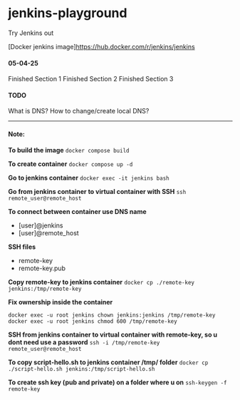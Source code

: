 # jenkins-playground
Try Jenkins out

[Docker jenkins image]https://hub.docker.com/r/jenkins/jenkins

#### 05-04-25
Finished Section 1
Finished Section 2
Finished Section 3

#### TODO
What is DNS?
How to change/create local DNS?

---
#### Note:

**To build the image**
`docker compose build`

**To create container**
`docker compose up -d`

**Go to jenkins container**
`docker exec -it jenkins bash`

**Go from jenkins container to virtual container with SSH**
`ssh remote_user@remote_host`

**To connect between container use DNS name**
- [user]@jenkins
- [user]@remote_host

**SSH files**
- remote-key
- remote-key.pub

**Copy remote-key to jenkins container**
`docker cp ./remote-key jenkins:/tmp/remote-key`

**Fix ownership inside the container**
```
docker exec -u root jenkins chown jenkins:jenkins /tmp/remote-key
docker exec -u root jenkins chmod 600 /tmp/remote-key
```

**SSH from jenkins container to virtual container with remote-key, so u dont need use a password**
`ssh -i /tmp/remote-key remote_user@remote_host`

**To copy script-hello.sh to jenkins container /tmp/ folder**
`docker cp ./script-hello.sh jenkins:/tmp/script-hello.sh`

**To create ssh key (pub and private) on a folder where u on**
`ssh-keygen -f remote-key`